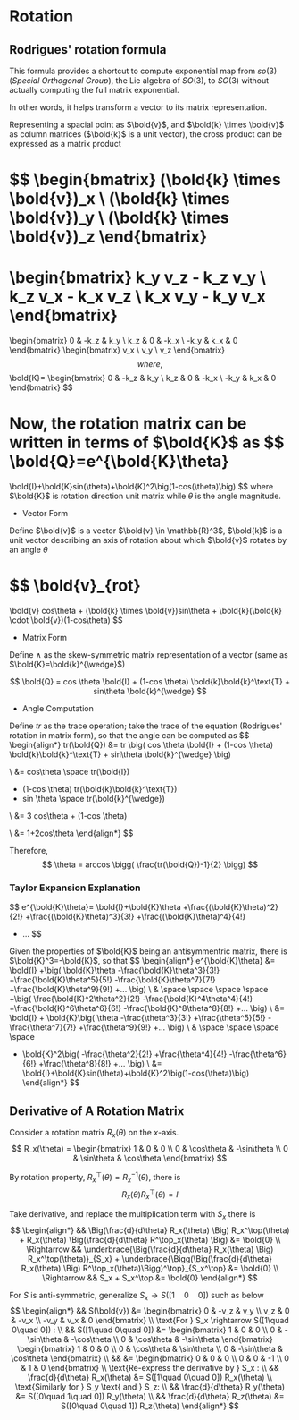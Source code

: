 # Rotation

## Rodrigues' rotation formula

This formula provides a shortcut to compute exponential map from $so(3)$ (*Special Orthogonal Group*), the Lie algebra of $SO(3)$, to $SO(3)$ without actually computing the full matrix exponential.

In other words, it helps transform a vector to its matrix representation.

Representing a spacial point as $\bold{v}$, and $\bold{k} \times \bold{v}$ as column matrices ($\bold{k}$ is a unit vector), the cross product can be expressed as a matrix product

$$
\begin{bmatrix}
      (\bold{k} \times \bold{v})_x \\
      (\bold{k} \times \bold{v})_y \\
      (\bold{k} \times \bold{v})_z
\end{bmatrix}
=
\begin{bmatrix}
      k_y v_z - k_z v_y \\
      k_z v_x - k_x v_z \\
      k_x v_y - k_y v_x
\end{bmatrix}
=
\begin{bmatrix}
      0 & -k_z & k_y \\
      k_z & 0 & -k_x \\
      -k_y & k_x & 0
\end{bmatrix}
\begin{bmatrix}
      v_x \\
      v_y \\
      v_z
\end{bmatrix}
$$
where, 
$$
\bold{K}=
\begin{bmatrix}
      0 & -k_z & k_y \\
      k_z & 0 & -k_x \\
      -k_y & k_x & 0
\end{bmatrix}
$$

Now, the rotation matrix can be written in terms of $\bold{K}$ as
$$
\bold{Q}=e^{\bold{K}\theta}
=
\bold{I}+\bold{K}sin(\theta)+\bold{K}^2\big(1-cos(\theta)\big)
$$
where $\bold{K}$ is rotation direction unit matrix while $\theta$ is the angle magnitude.

* Vector Form

Define $\bold{v}$ is a vector $\bold{v} \in \mathbb{R}^3$, $\bold{k}$ is a unit vector describing an axis of rotation about which $\bold{v}$ rotates by an angle $\theta$

$$
\bold{v}_{rot}
=
\bold{v} cos\theta + (\bold{k} \times \bold{v})sin\theta + \bold{k}(\bold{k} \cdot \bold{v})(1-cos\theta)
$$

* Matrix Form

Define $\wedge$ as the skew-symmetric matrix representation of a vector (same as $\bold{K}=\bold{k}^{\wedge}$)

$$
\bold{Q} =
cos \theta \bold{I} + (1-cos \theta) \bold{k}\bold{k}^\text{T} + sin\theta \bold{k}^{\wedge}
$$

* Angle Computation

Define $tr$ as the trace operation; take the trace of the equation (Rodrigues' rotation in matrix form), so that the angle can be computed as
$$
\begin{align*}
tr(\bold{Q}) &= tr \big(
      cos \theta \bold{I} + (1-cos \theta) \bold{k}\bold{k}^\text{T} + sin\theta \bold{k}^{\wedge}
\big)

\\ &=
cos\theta \space tr(\bold{I})
+ (1-cos \theta) tr(\bold{k}\bold{k}^\text{T})
+ sin \theta \space tr(\bold{k}^{\wedge})

\\ &=
3 cos\theta + (1-cos \theta)

\\ &=
1+2cos\theta
\end{align*}
$$

Therefore,
$$
\theta = arccos \bigg(
      \frac{tr(\bold{Q})-1}{2}
\bigg)
$$

### Taylor Expansion Explanation

$$
e^{\bold{K}\theta}=
\bold{I}+\bold{K}\theta
+\frac{(\bold{K}\theta)^2}{2!}
+\frac{(\bold{K}\theta)^3}{3!}
+\frac{(\bold{K}\theta)^4}{4!}
+ ...
$$

Given the properties of $\bold{K}$ being an antisymmentric matrix, there is $\bold{K}^3=-\bold{K}$, so that
$$
\begin{align*}
e^{\bold{K}\theta}
 &=
\bold{I}
+\big(
    \bold{K}\theta
    -\frac{\bold{K}\theta^3}{3!}
    +\frac{\bold{K}\theta^5}{5!}
    -\frac{\bold{K}\theta^7}{7!}
    +\frac{\bold{K}\theta^9}{9!}
    +...
\big)
\\ &
\space \space \space \space 
+\big(
    \frac{\bold{K}^2\theta^2}{2!}
    -\frac{\bold{K}^4\theta^4}{4!}
    +\frac{\bold{K}^6\theta^6}{6!}
    -\frac{\bold{K}^8\theta^8}{8!}
    +...
\big)
\\ &=
\bold{I} +
\bold{K}\big(
    \theta
    -\frac{\theta^3}{3!}
    +\frac{\theta^5}{5!}
    -\frac{\theta^7}{7!}
    +\frac{\theta^9}{9!}
    +...
\big) 
\\ &
\space \space \space \space 
+ \bold{K}^2\big(
    -\frac{\theta^2}{2!}
    +\frac{\theta^4}{4!}
    -\frac{\theta^6}{6!}
    +\frac{\theta^8}{8!}
    +...
\big)
\\ &=
\bold{I}+\bold{K}sin(\theta)+\bold{K}^2\big(1-cos(\theta)\big)
\end{align*}
$$

## Derivative of A Rotation Matrix

Consider a rotation matrix $R_x(\theta)$ on the $x$-axis.
$$
R_x(\theta) = \begin{bmatrix}
    1 & 0 & 0 \\
    0 & \cos\theta & -\sin\theta \\
    0 & \sin\theta & \cos\theta
\end{bmatrix}
$$

By rotation property, $R_x^\top(\theta)=R_x^{-1}(\theta)$, there is
$$
R_x(\theta) R_x^\top(\theta) = I
$$

Take derivative, and replace the multiplication term with $S_x$ there is
$$
\begin{align*}
&&
    \Big(\frac{d}{d\theta} R_x(\theta) \Big) R_x^\top(\theta)
    + R_x(\theta) \Big(\frac{d}{d\theta} R^\top_x(\theta) \Big) &= \bold{0}
\\ \Rightarrow &&
    \underbrace{\Big(\frac{d}{d\theta} R_x(\theta) \Big) R_x^\top(\theta)}_{S_x}
    + 
    \underbrace{\Bigg(\Big(\frac{d}{d\theta} R_x(\theta) \Big) R^\top_x(\theta)\Bigg)^\top}_{S_x^\top} 
    &= \bold{0}
\\ \Rightarrow &&
    S_x + S_x^\top &= \bold{0}
\end{align*}
$$

For $S$ is anti-symmetric, generalize $S_x \rightarrow S([1\quad 0\quad 0])$ such as below
$$
\begin{align*}
&& S(\bold{v}) &=
\begin{bmatrix}
    0 & -v_z & v_y \\
    v_z & 0 & -v_x \\
    -v_y & v_x & 0
\end{bmatrix} 
\\
\text{For } S_x \rightarrow S([1\quad 0\quad 0]) :
\\ && 
S([1\quad 0\quad 0]) &= \begin{bmatrix}
    1 & 0 & 0 \\
    0 & -\sin\theta & -\cos\theta \\
    0 & \cos\theta & -\sin\theta
\end{bmatrix} 
\begin{bmatrix}
    1 & 0 & 0 \\
    0 & \cos\theta & \sin\theta \\
    0 & -\sin\theta & \cos\theta
\end{bmatrix}
\\ && &=
\begin{bmatrix}
    0 & 0 & 0 \\
    0 & 0 & -1 \\
    0 & 1 & 0
\end{bmatrix}
\\
\text{Re-express the derivative by } S_x :
\\
&& \frac{d}{d\theta} R_x(\theta) &= S([1\quad 0\quad 0]) R_x(\theta)
\\
\text{Similarly for } S_y \text{ and } S_z:
\\
&& \frac{d}{d\theta} R_y(\theta) &= S([0\quad 1\quad 0]) R_y(\theta)
\\
&& \frac{d}{d\theta} R_z(\theta) &= S([0\quad 0\quad 1]) R_z(\theta)
\end{align*}
$$